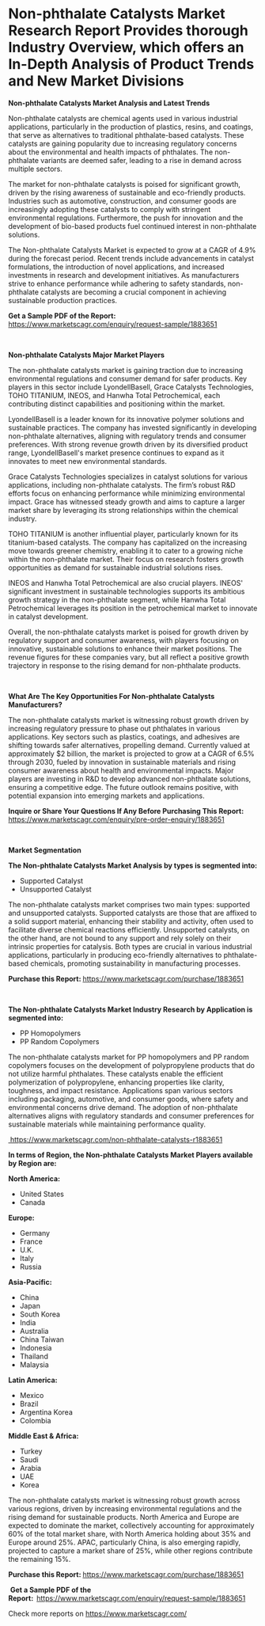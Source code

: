 <p><h1>Non-phthalate Catalysts Market Research Report Provides thorough Industry Overview, which offers an In-Depth Analysis of Product Trends and New Market Divisions</h1></p><p><strong>Non-phthalate Catalysts Market Analysis and Latest Trends</strong></p>
<p><p>Non-phthalate catalysts are chemical agents used in various industrial applications, particularly in the production of plastics, resins, and coatings, that serve as alternatives to traditional phthalate-based catalysts. These catalysts are gaining popularity due to increasing regulatory concerns about the environmental and health impacts of phthalates. The non-phthalate variants are deemed safer, leading to a rise in demand across multiple sectors.</p><p>The market for non-phthalate catalysts is poised for significant growth, driven by the rising awareness of sustainable and eco-friendly products. Industries such as automotive, construction, and consumer goods are increasingly adopting these catalysts to comply with stringent environmental regulations. Furthermore, the push for innovation and the development of bio-based products fuel continued interest in non-phthalate solutions.</p><p>The Non-phthalate Catalysts Market is expected to grow at a CAGR of 4.9% during the forecast period. Recent trends include advancements in catalyst formulations, the introduction of novel applications, and increased investments in research and development initiatives. As manufacturers strive to enhance performance while adhering to safety standards, non-phthalate catalysts are becoming a crucial component in achieving sustainable production practices.</p></p>
<p><strong>Get a Sample PDF of the Report:&nbsp;</strong> <a href="https://www.marketscagr.com/enquiry/request-sample/1883651?utm_campaign=1848&utm_medium=2&utm_source=Github&utm_content=ia&utm_term=04022025&utm_id=non-phthalate-catalysts">https://www.marketscagr.com/enquiry/request-sample/1883651</a></p>
<p>&nbsp;</p>
<p><strong>Non-phthalate Catalysts Major Market Players</strong></p>
<p><p>The non-phthalate catalysts market is gaining traction due to increasing environmental regulations and consumer demand for safer products. Key players in this sector include LyondellBasell, Grace Catalysts Technologies, TOHO TITANIUM, INEOS, and Hanwha Total Petrochemical, each contributing distinct capabilities and positioning within the market.</p><p>LyondellBasell is a leader known for its innovative polymer solutions and sustainable practices. The company has invested significantly in developing non-phthalate alternatives, aligning with regulatory trends and consumer preferences. With strong revenue growth driven by its diversified product range, LyondellBasell's market presence continues to expand as it innovates to meet new environmental standards.</p><p>Grace Catalysts Technologies specializes in catalyst solutions for various applications, including non-phthalate catalysts. The firm’s robust R&D efforts focus on enhancing performance while minimizing environmental impact. Grace has witnessed steady growth and aims to capture a larger market share by leveraging its strong relationships within the chemical industry.</p><p>TOHO TITANIUM is another influential player, particularly known for its titanium-based catalysts. The company has capitalized on the increasing move towards greener chemistry, enabling it to cater to a growing niche within the non-phthalate market. Their focus on research fosters growth opportunities as demand for sustainable industrial solutions rises.</p><p>INEOS and Hanwha Total Petrochemical are also crucial players. INEOS' significant investment in sustainable technologies supports its ambitious growth strategy in the non-phthalate segment, while Hanwha Total Petrochemical leverages its position in the petrochemical market to innovate in catalyst development.</p><p>Overall, the non-phthalate catalysts market is poised for growth driven by regulatory support and consumer awareness, with players focusing on innovative, sustainable solutions to enhance their market positions. The revenue figures for these companies vary, but all reflect a positive growth trajectory in response to the rising demand for non-phthalate products.</p></p>
<p>&nbsp;</p>
<p><strong>What Are The Key Opportunities For Non-phthalate Catalysts Manufacturers?</strong></p>
<p><p>The non-phthalate catalysts market is witnessing robust growth driven by increasing regulatory pressure to phase out phthalates in various applications. Key sectors such as plastics, coatings, and adhesives are shifting towards safer alternatives, propelling demand. Currently valued at approximately $2 billion, the market is projected to grow at a CAGR of 6.5% through 2030, fueled by innovation in sustainable materials and rising consumer awareness about health and environmental impacts. Major players are investing in R&D to develop advanced non-phthalate solutions, ensuring a competitive edge. The future outlook remains positive, with potential expansion into emerging markets and applications.</p></p>
<p><strong>Inquire or Share Your Questions If Any Before Purchasing This Report:</strong> <a href="https://www.marketscagr.com/enquiry/pre-order-enquiry/1883651?utm_campaign=1848&utm_medium=2&utm_source=Github&utm_content=ia&utm_term=04022025&utm_id=non-phthalate-catalysts">https://www.marketscagr.com/enquiry/pre-order-enquiry/1883651</a></p>
<p>&nbsp;</p>
<p><strong>Market Segmentation</strong></p>
<p><strong>The Non-phthalate Catalysts Market Analysis by types is segmented into:</strong></p>
<p><ul><li>Supported Catalyst</li><li>Unsupported Catalyst</li></ul></p>
<p><p>The non-phthalate catalysts market comprises two main types: supported and unsupported catalysts. Supported catalysts are those that are affixed to a solid support material, enhancing their stability and activity, often used to facilitate diverse chemical reactions efficiently. Unsupported catalysts, on the other hand, are not bound to any support and rely solely on their intrinsic properties for catalysis. Both types are crucial in various industrial applications, particularly in producing eco-friendly alternatives to phthalate-based chemicals, promoting sustainability in manufacturing processes.</p></p>
<p><strong>Purchase this Report:&nbsp;</strong><a href="https://www.marketscagr.com/purchase/1883651?utm_campaign=1848&utm_medium=2&utm_source=Github&utm_content=ia&utm_term=04022025&utm_id=non-phthalate-catalysts">https://www.marketscagr.com/purchase/1883651</a></p>
<p>&nbsp;</p>
<p><strong>The Non-phthalate Catalysts Market Industry Research by Application is segmented into:</strong></p>
<p><ul><li>PP Homopolymers</li><li>PP Random Copolymers</li></ul></p>
<p><p>The non-phthalate catalysts market for PP homopolymers and PP random copolymers focuses on the development of polypropylene products that do not utilize harmful phthalates. These catalysts enable the efficient polymerization of polypropylene, enhancing properties like clarity, toughness, and impact resistance. Applications span various sectors including packaging, automotive, and consumer goods, where safety and environmental concerns drive demand. The adoption of non-phthalate alternatives aligns with regulatory standards and consumer preferences for sustainable materials while maintaining performance quality.</p></p>
<p><a href="https://www.marketscagr.com/non-phthalate-catalysts-r1883651?utm_campaign=1848&utm_medium=2&utm_source=Github&utm_content=ia&utm_term=04022025&utm_id=non-phthalate-catalysts">&nbsp;https://www.marketscagr.com/non-phthalate-catalysts-r1883651</a></p>
<p><strong>In terms of Region, the Non-phthalate Catalysts Market Players available by Region are:</strong></p>
<p>
    <p> <strong> North America: </strong>
        <ul>
            <li>United States</li>
            <li>Canada</li>
        </ul>
        </p> 
    <p> <strong> Europe: </strong>
        <ul>
            <li>Germany</li>
            <li>France</li>
            <li>U.K.</li>
            <li>Italy</li>
            <li>Russia</li>
        </ul>
        </p> 
    <p> <strong> Asia-Pacific: </strong>
        <ul>
            <li>China</li>
            <li>Japan</li>
            <li>South Korea</li>
            <li>India</li>
            <li>Australia</li>
            <li>China Taiwan</li>
            <li>Indonesia</li>
            <li>Thailand</li>
            <li>Malaysia</li>
        </ul>
        </p> 
    <p> <strong> Latin America: </strong>
        <ul>
            <li>Mexico</li>
            <li>Brazil</li>
            <li>Argentina Korea</li>
            <li>Colombia</li>
        </ul>
        </p> 
    <p> <strong> Middle East & Africa: </strong>
        <ul>
            <li>Turkey</li>
            <li>Saudi</li>
            <li>Arabia</li>
            <li>UAE</li>
            <li>Korea</li>
        </ul>
    </p>
    </p>
<p><p>The non-phthalate catalysts market is witnessing robust growth across various regions, driven by increasing environmental regulations and the rising demand for sustainable products. North America and Europe are expected to dominate the market, collectively accounting for approximately 60% of the total market share, with North America holding about 35% and Europe around 25%. APAC, particularly China, is also emerging rapidly, projected to capture a market share of 25%, while other regions contribute the remaining 15%.</p></p>
<p><strong>Purchase this Report: </strong><a href="https://www.marketscagr.com/purchase/1883651?utm_campaign=1848&utm_medium=2&utm_source=Github&utm_content=ia&utm_term=04022025&utm_id=non-phthalate-catalysts">https://www.marketscagr.com/purchase/1883651</a></p>
<p>&nbsp;<strong>Get a Sample PDF of the Report:&nbsp;&nbsp;</strong><a href="https://www.marketscagr.com/enquiry/request-sample/1883651?utm_campaign=1848&utm_medium=2&utm_source=Github&utm_content=ia&utm_term=04022025&utm_id=non-phthalate-catalysts">https://www.marketscagr.com/enquiry/request-sample/1883651</a></p>
<p><strong></strong></p>
<p>Check more reports on <a href="https://www.marketscagr.com/?utm_campaign=1848&utm_medium=2&utm_source=Github&utm_content=ia&utm_term=04022025&utm_id=non-phthalate-catalysts">https://www.marketscagr.com/</a></p>
